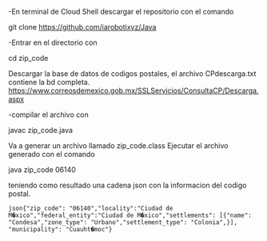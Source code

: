 -En terminal de Cloud Shell descargar el repositorio con el comando

git clone     https://github.com/iarobotixyz/Java

-Entrar en el directorio con 

cd zip_code

Descargar la base de datos de codigos postales, el archivo CPdescarga.txt contiene la bd completa. 
https://www.correosdemexico.gob.mx/SSLServicios/ConsultaCP/Descarga.aspx

-compilar el archivo con 

javac zip_code.java

Va a generar un archivo llamado zip_code.class 
Ejecutar el archivo generado con el comando

java zip_code 06140

teniendo como resultado una cadena json con la informacion del codigo postal.

```json{"zip_code": "06140","locality":"Ciudad de M�xico","federal_entity":"Ciudad de M�xico","settlements": [{"name": "Condesa","zone_type": "Urbano","settlement_type": "Colonia",}], "municipality": "Cuauht�moc"}```
